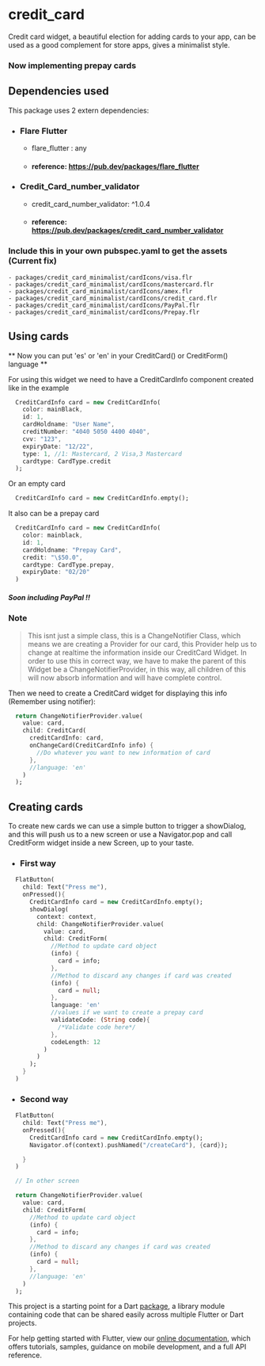 # credit_card

Credit card widget, a beautiful election for adding cards to your app, can be used as a good complement
for store apps, gives a minimalist style.

### Now implementing prepay cards

## Dependencies used

This package uses 2 extern dependencies: 

- ### Flare Flutter
  -   flare_flutter : any
  -   #### reference: https://pub.dev/packages/flare_flutter
- ### Credit_Card_number_validator
  -   credit_card_number_validator: ^1.0.4
  -   #### reference: https://pub.dev/packages/credit_card_number_validator


### Include this in your own pubspec.yaml to get the assets (Current fix)

    - packages/credit_card_minimalist/cardIcons/visa.flr
    - packages/credit_card_minimalist/cardIcons/mastercard.flr
    - packages/credit_card_minimalist/cardIcons/amex.flr
    - packages/credit_card_minimalist/cardIcons/credit_card.flr
    - packages/credit_card_minimalist/cardIcons/PayPal.flr
    - packages/credit_card_minimalist/cardIcons/Prepay.flr

## Using cards

 ** Now you can put 'es' or 'en' in your CreditCard() or CreditForm() language **


For using this widget we need to have a CreditCardInfo component created like in the example 

```dart
  CreditCardInfo card = new CreditCardInfo(
    color: mainBlack,
    id: 1,
    cardHoldname: "User Name",
    creditNumber: "4040 5050 4400 4040",
    cvv: "123",
    expiryDate: "12/22",
    type: 1, //1: Mastercard, 2 Visa,3 Mastercard
    cardtype: CardType.credit
  );
```

Or an empty card

```dart
  CreditCardInfo card = new CreditCardInfo.empty();
```

It also can be a prepay card

```dart
  CreditCardInfo card = new CreditCardInfo(
    color: mainblack,
    id: 1,
    cardHoldname: "Prepay Card",
    credit: "\$50.0",
    cardtype: CardType.prepay,
    expiryDate: "02/20"
  )
```

 ##### Soon including PayPal !!

### Note
> This isnt just a simple class, this is a ChangeNotifier Class, which means we are creating a Provider for our card, this Provider help us to change at realtime the information inside our CreditCard Widget. In order to use this in correct way, we have to make the parent of this Widget be a ChangeNotifierProvider, in this way, all children of this will now absorb information and will have complete control. 

Then we need to create a CreditCard widget for displaying this info (Remember using notifier): 

```dart
  return ChangeNotifierProvider.value(
    value: card,
    child: CreditCard(
      creditCardInfo: card,
      onChangeCard(CreditCardInfo info) {
        //Do whatever you want to new information of card
      },
      //language: 'en'
    )
  );
```

## Creating cards

To create new cards we can use a simple button to trigger a showDialog, and this will push us to a new screen or use a Navigator.pop and call CreditForm widget inside a new Screen, up to your taste.

- ### First way
```dart
  FlatButton(
    child: Text("Press me"),
    onPressed(){
      CreditCardInfo card = new CreditCardInfo.empty();
      showDialog(
        context: context,
        child: ChangeNotifierProvider.value(
          value: card,
          child: CreditForm(
            //Method to update card object
            (info) {
              card = info;
            },
            //Method to discard any changes if card was created
            (info) {
              card = null;
            },
            language: 'en'
            //values if we want to create a prepay card
            validateCode: (String code){
              /*Validate code here*/
            },
            codeLength: 12
          )
        )
      );
    }
  )
```
- ### Second way
```dart
  FlatButton(
    child: Text("Press me"),
    onPressed(){
      CreditCardInfo card = new CreditCardInfo.empty();
      Navigator.of(context).pushNamed("/createCard"), {card});

    }
  )

  // In other screen

  return ChangeNotifierProvider.value(
    value: card,
    child: CreditForm(
      //Method to update card object
      (info) {
        card = info;
      },
      //Method to discard any changes if card was created
      (info) {
        card = null;
      },
      //language: 'en'
    )
  );
```

This project is a starting point for a Dart
[package](https://flutter.dev/developing-packages/),
a library module containing code that can be shared easily across
multiple Flutter or Dart projects.

For help getting started with Flutter, view our 
[online documentation](https://flutter.dev/docs), which offers tutorials, 
samples, guidance on mobile development, and a full API reference.
